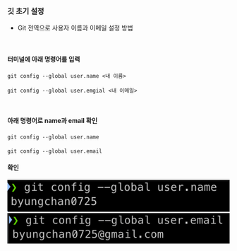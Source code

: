 ### 깃 초기 설정 

- Git 전역으로 사용자 이름과 이메일 설정 방법 

<br>

#### 터미널에 아래 명령어를 입력 
```
git config --global user.name <내 이름>

git config --global user.emgial <내 이메일>
```

<br>

#### 아래 명령어로 name과 email 확인 
```
git config --global user.name 

git config --global user.email 
```

#### 확인 
![이름 설정 확인](./Images/user.name.png)
![이메일 설정 확인](./Images/user.email.png)
